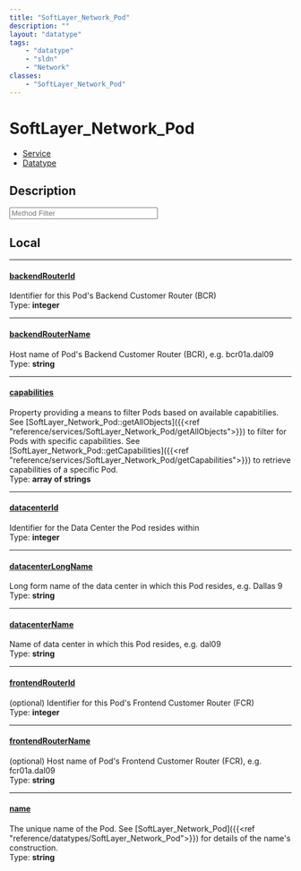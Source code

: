 ```yaml
---
title: "SoftLayer_Network_Pod"
description: ""
layout: "datatype"
tags:
    - "datatype"
    - "sldn"
    - "Network"
classes:
    - "SoftLayer_Network_Pod"
---
```


# SoftLayer_Network_Pod
<div id='service-datatype'>
    <ul id='sldn-reference-tabs'>
    <li id='service'> <a href='/reference/services/SoftLayer_Network_Pod' >Service</a></li>    <li id='datatype'> <a href='/reference/datatypes/SoftLayer_Network_Pod' >Datatype</a></li>
    </ul>
</div>

## Description 






<!-- Service Filer BEGIN -->
<div class="view-filters">
        <div class="clearfix">
            <div class="search-input-box">
                <input placeholder="Method Filter" onkeyup="titleSearch(inputId='prop-input', divId='properties', elementClass='prop-row')" 
                    type="text" id="prop-input" value="" size="30" maxlength="128" class="form-text">
            </div>
        </div>
</div>
<!-- Service Filer END -->

<div id="properties" class="content">
<div id="localProperties" class="prop-content" >

## Local
-----
[backendRouterId]: #backendrouterid
#### [backendRouterId]
Identifier for this Pod's Backend Customer Router (BCR)  
<span class="type-label">Type: </span>**integer**

-----
[backendRouterName]: #backendroutername
#### [backendRouterName]
Host name of Pod's Backend Customer Router (BCR), e.g. bcr01a.dal09  
<span class="type-label">Type: </span>**string**

-----
[capabilities]: #capabilities
#### [capabilities]
Property providing a means to filter Pods based on available capabitilies. See [SoftLayer_Network_Pod::getAllObjects]({{<ref "reference/services/SoftLayer_Network_Pod/getAllObjects">}}) to filter for Pods with specific capabilities. See [SoftLayer_Network_Pod::getCapabilities]({{<ref "reference/services/SoftLayer_Network_Pod/getCapabilities">}}) to retrieve capabilities of a specific Pod.   
<span class="type-label">Type: </span>**array of strings**

-----
[datacenterId]: #datacenterid
#### [datacenterId]
Identifier for the Data Center the Pod resides within  
<span class="type-label">Type: </span>**integer**

-----
[datacenterLongName]: #datacenterlongname
#### [datacenterLongName]
Long form name of the data center in which this Pod resides, e.g. Dallas 9  
<span class="type-label">Type: </span>**string**

-----
[datacenterName]: #datacentername
#### [datacenterName]
Name of data center in which this Pod resides, e.g. dal09  
<span class="type-label">Type: </span>**string**

-----
[frontendRouterId]: #frontendrouterid
#### [frontendRouterId]
(optional) Identifier for this Pod's Frontend Customer Router (FCR)  
<span class="type-label">Type: </span>**integer**

-----
[frontendRouterName]: #frontendroutername
#### [frontendRouterName]
(optional) Host name of Pod's Frontend Customer Router (FCR), e.g. fcr01a.dal09  
<span class="type-label">Type: </span>**string**

-----
[name]: #name
#### [name]
The unique name of the Pod. See [SoftLayer_Network_Pod]({{<ref "reference/datatypes/SoftLayer_Network_Pod">}}) for details of the name's construction.   
<span class="type-label">Type: </span>**string**

</div>
<!-- LOCAL PROPERTY END -->

</div>


